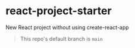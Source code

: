 # react-project-starter
New React project without using create-react-app

> This repo's default branch is `main`